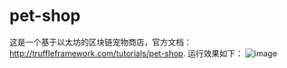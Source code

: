 # pet-shop
这是一个基于以太坊的区块链宠物商店，官方文档：http://truffleframework.com/tutorials/pet-shop.
运行效果如下：
 ![image](https://github.com/anda0109/pet-show/raw/master/src/images/pet-shop.png)
